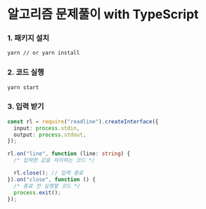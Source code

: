 # 알고리즘 문제풀이 with TypeScript

### 1. 패키지 설치

```bash
yarn // or yarn install
```

### 2. 코드 실행

```bash
yarn start
```

### 3. 입력 받기

```ts
const rl = require("readline").createInterface({
  input: process.stdin,
  output: process.stdout,
});

rl.on("line", function (line: string) {
  /* 입력한 값을 처리하는 코드 */

  rl.close(); // 입력 종료
}).on("close", function () {
  /* 종료 전 실행할 코드 */
  process.exit();
});
```
